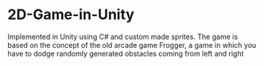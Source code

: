 # 2D-Game-in-Unity
Implemented in Unity using C# and custom made sprites. The game is based on the concept of the old arcade game Frogger, a game in which you have to dodge randomly generated obstacles coming from left and right
